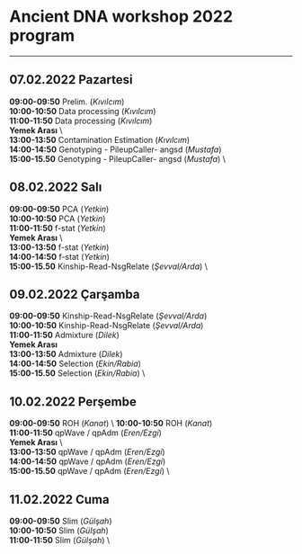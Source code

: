 # Ancient DNA workshop 2022 program

------

## 07.02.2022 Pazartesi 

**09:00-09:50**	Prelim.	(*Kıvılcım*) \
**10:00-10:50**	Data processing	(*Kıvılcım*) \
**11:00-11:50**	Data processing	(*Kıvılcım*) \
**Yemek Arası**	\	
**13:00-13:50**	Contamination Estimation	(*Kıvılcım*) \
**14:00-14:50** Genotyping - PileupCaller- angsd	(*Mustafa*) \
**15:00-15.50**	Genotyping - PileupCaller- angsd	(*Mustafa*) \


## 08.02.2022 Salı

**09:00-09:50**	PCA	(*Yetkin*) \
**10:00-10:50**	PCA	(*Yetkin*) \
**11:00-11:50**	f-stat	(*Yetkin*) \
**Yemek Arası**	 \	
**13:00-13:50**	f-stat	(*Yetkin*) \
**14:00-14:50** f-stat	(*Yetkin*) \
**15:00-15.50**	Kinship-Read-NsgRelate	(*Şevval/Arda*) \


## 09.02.2022 Çarşamba

**09:00-09:50**	Kinship-Read-NsgRelate	(*Şevval/Arda*) \
**10:00-10:50**	Kinship-Read-NsgRelate	(*Şevval/Arda*) \
**11:00-11:50**	Admixture	(*Dilek*) \
**Yemek Arası**	\
**13:00-13:50**	Admixture	(*Dilek*) \
**14:00-14:50** Selection	(*Ekin/Rabia*) \
**15:00-15.50**	Selection	(*Ekin/Rabia*) \


## 10.02.2022 Perşembe

**09:00-09:50**	ROH	(*Kanat*) \ 
**10:00-10:50**	ROH	(*Kanat*) \
**11:00-11:50**	qpWave / qpAdm	(*Eren/Ezgi*) \
**Yemek Arası**	\	
**13:00-13:50**	qpWave / qpAdm	(*Eren/Ezgi*) \
**14:00-14:50** qpWave / qpAdm	(*Eren/Ezgi*) \
**15:00-15.50**	qpWave / qpAdm	(*Eren/Ezgi*) \


## 11.02.2022 Cuma

**09:00-09:50**	Slim	(*Gülşah*) \
**10:00-10:50**	Slim	(*Gülşah*) \
**11:00-11:50**	Slim	(*Gülşah*) \
